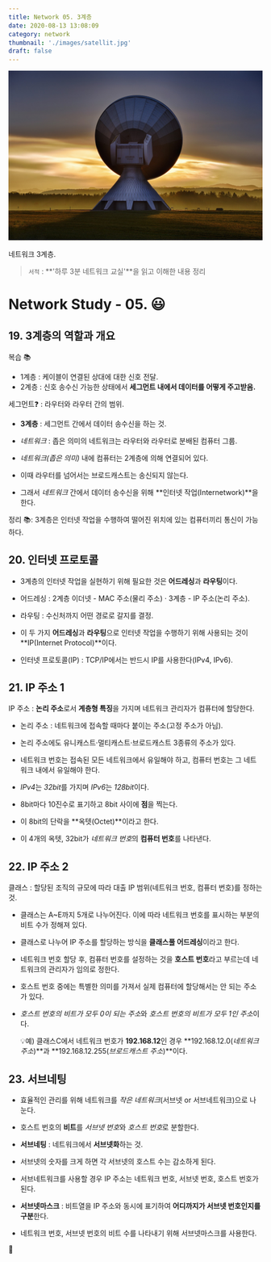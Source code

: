 ```yaml
---
title: Network 05. 3계층
date: 2020-08-13 13:08:09
category: network
thumbnail: './images/satellit.jpg'
draft: false
---
```


![](./images/satellit.jpg)

네트워크 3계층.

> `서적` : **'하루 3분 네트워크 교실'**을 읽고 이해한 내용 정리

# Network Study - 05. 😃

## 19. 3계층의 역할과 개요

복습 📚

- 1계층 : 케이블이 연결된 상대에 대한 신호 전달.
- 2계층 : 신호 송수신 가능한 상태에서 **세그먼트 내에서 데이터를 어떻게 주고받음.**

세그먼트❓ : 라우터와 라우터 간의 범위.

- **3계층** : 세그먼트 간에서 데이터 송수신을 하는 것.
- _네트워크_ : 좁은 의미의 네트워크는 라우터와 라우터로 분배된 컴퓨터 그룹.

- _네트워크(좁은 의미)_ 내에 컴퓨터는 2계층에 의해 연결되어 있다.
- 이때 라우터를 넘어서는 브로드캐스트는 송신되지 않는다.
- 그래서 _네트워크_ 간에서 데이터 송수신을 위해 **인터넷 작업(Internetwork)**을 한다.

정리 📚: 3계층은 인터넷 작업을 수행하여 떨어진 위치에 있는 컴퓨터끼리 통신이 가능하다.

## 20. 인터넷 프로토콜

- 3계층의 인터넷 작업을 실현하기 위해 필요한 것은 **어드레싱**과 **라우팅**이다.
- 어드레싱 : 2계층 이더넷 - MAC 주소(물리 주소) · 3계층 - IP 주소(논리 주소).
- 라우팅 : 수신처까지 어떤 경로로 갈지를 결정.
- 이 두 가지 **어드레싱**과 **라우팅**으로 인터넷 작업을 수행하기 위해 사용되는 것이 **IP(Internet Protocol)**이다.

- 인터넷 프로토콜(IP) : TCP/IP에서는 반드시 IP를 사용한다(IPv4, IPv6).

## 21. IP 주소 1

IP 주소 : **논리 주소**로서 **계층형 특징**을 가지며 네트워크 관리자가 컴퓨터에 할당한다.

- 논리 주소 : 네트워크에 접속할 때마다 붙이는 주소(고정 주소가 아님).
- 논리 주소에도 유니캐스트·멀티캐스트·브로드캐스트 3종류의 주소가 있다.
- 네트워크 번호는 접속된 모든 네트워크에서 유일해야 하고, 컴퓨터 번호는 그 네트워크 내에서 유일해야 한다.

- *IPv4*는 *32bit*를 가지며 *IPv6*는 *128bit*이다.
- 8bit마다 10진수로 표기하고 8bit 사이에 **점**을 찍는다.
- 이 8bit의 단락을 **옥텟(Octet)**이라고 한다.
- 이 4개의 옥텟, 32bit가 *네트워크 번호*의 **컴퓨터 번호**를 나타낸다.

## 22. IP 주소 2

클래스 : 할당된 조직의 규모에 따라 대출 IP 범위(네트워크 번호, 컴퓨터 번호)를 정하는 것.

- 클래스는 A~E까지 5개로 나누어진다. 이에 따라 네트워크 번호를 표시하는 부분의 비트 수가 정해져 있다.
- 클래스로 나누어 IP 주소를 할당하는 방식을 **클래스풀 어드레싱**이라고 한다.

- 네트워크 번호 할당 후, 컴퓨터 번호를 설정하는 것을 **호스트 번호**라고 부르는데 네트워크의 관리자가 임의로 정한다.
- 호스트 번호 중에는 특별한 의미를 가져서 실제 컴퓨터에 할당해서는 안 되는 주소가 있다.
- *호스트 번호의 비트가 모두 0이 되는 주소*와 *호스트 번호의 비트가 모두 1인 주소*이다.

  💡예) 클래스C에서 네트워크 번호가 **192.168.12**인 경우 **192.168.12.0(_네트워크 주소_)**과 **192.168.12.255(_브로드캐스트 주소_)**이다.

## 23. 서브네팅

- 효율적인 관리를 위해 네트워크를 _작은 네트워크_(서브넷 or 서브네트워크)으로 나눈다.
- 호스트 번호의 **비트**를 *서브넷 번호*와 *호스트 번호*로 분할한다.

- **서브네팅** : 네트워크에서 **서브넷화**하는 것.
- 서브넷의 숫자를 크게 하면 각 서브넷의 호스트 수는 감소하게 된다.
- 서브네트워크를 사용할 경우 IP 주소는 네트워크 번호, 서브넷 번호, 호스트 번호가 된다.

- **서브넷마스크** : 비트열을 IP 주소와 동시에 표기하여 **어디까지가 서브넷 번호인지를 구분**한다.
- 네트워크 번호, 서브넷 번호의 비트 수를 나타내기 위해 서브넷마스크를 사용한다.

👋
